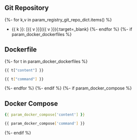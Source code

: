 ## Git Repository
{%- for k,v in param_registry_git_repo_dict.items() %}
  - {{ k }}: [{{ v }}]({{ v }}){:target=_blank}
{%- endfor %}
{%- if param_docker_dockerfiles %}
## Dockerfile
{%- for t in param_docker_dockerfiles %}
```dockerfile
{{ t["content"] }}
```
```bash
{{ t["command"] }}
  ```
{%- endfor %}
{%- endif %}
{%- if param_docker_compose %}
## Docker Compose
```yaml
{{ param_docker_compose['content'] }}
```
```bash
{{ param_docker_compose['command'] }}
```
{%- endif %}